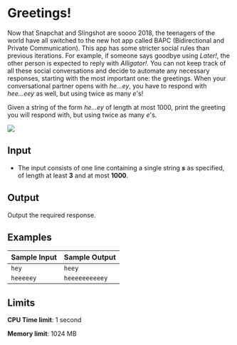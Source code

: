 # Greetings!

Now that Snapchat and Slingshot are soooo 2018, the teenagers of the world have all switched to the new hot app called BAPC (Bidirectional and Private Communication). This app has some stricter social rules than previous iterations. For example, if someone says goodbye using _Later!_, the other person is expected to reply with _Alligator!_. You can not keep track of all these social conversations and decide to automate any necessary responses, starting with the most important one: the greetings. When your conversational partner opens with _he...ey_, you have to respond with _hee...eey_ as well, but using twice as many _e_'s!

Given a string of the form _he...ey_ of length at most 1000, print the greeting you will respond with, but using twice as many _e_'s.

![](https://i.imgur.com/Mhidco8.png)

## Input

* The input consists of one line containing a single string _**s**_ as specified, of length at least **3** and at most **1000**.

## Output

Output the required response.

## Examples

Sample Input | Sample Output
-|-
`hey` | `heey`
`heeeeey` | `heeeeeeeeeey`

## Limits

**CPU Time limit**: 1 second

**Memory limit**: 1024 MB